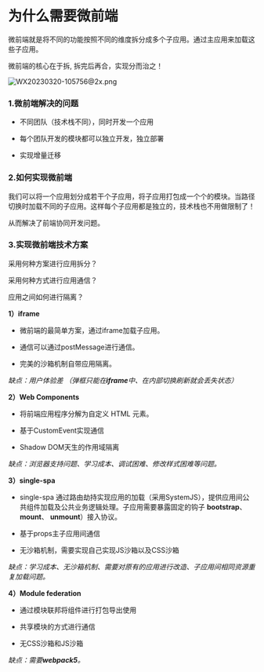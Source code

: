 # 为什么需要微前端

微前端就是将不同的功能按照不同的维度拆分成多个子应用。通过主应用来加载这些子应用。

微前端的核心在于拆, 拆完后再合，实现分而治之！

![WX20230320-105756@2x.png](https://p3-juejin.byteimg.com/tos-cn-i-k3u1fbpfcp/c2b0bb3b97a24f2ca9150313c3cc1e5b~tplv-k3u1fbpfcp-watermark.image?)


### 1.微前端解决的问题

* 不同团队（技术栈不同），同时开发一个应用

* 每个团队开发的模块都可以独立开发，独立部署

* 实现增量迁移

### 2.如何实现微前端

我们可以将一个应用划分成若干个子应用，将子应用打包成一个个的模块。当路径切换时加载不同的子应用。这样每个子应用都是独立的，技术栈也不用做限制了！

从而解决了前端协同开发问题。

### 3.实现微前端技术方案

采用何种方案进行应用拆分？

采用何种方式进行应用通信？

应用之间如何进行隔离？

**1）iframe**

* 微前端的最简单方案，通过iframe加载子应用。

* 通信可以通过postMessage进行通信。

* 完美的沙箱机制自带应用隔离。

*缺点：用户体验差 （弹框只能在**iframe**中、在内部切换刷新就会丢失状态）*

**2）Web Components**

* 将前端应用程序分解为自定义 HTML 元素。

* 基于CustomEvent实现通信

* Shadow DOM天生的作用域隔离

*缺点：浏览器支持问题、学习成本、调试困难、修改样式困难等问题。*

**3）single-spa**

* single-spa 通过路由劫持实现应用的加载（采用SystemJS），提供应用间公共组件加载及公共业务逻辑处理。子应用需要暴露固定的钩子 **bootstrap**、**mount**、 **unmount**）接入协议。

* 基于props主子应用间通信

* 无沙箱机制，需要实现自己实现JS沙箱以及CSS沙箱

*缺点：学习成本、无沙箱机制、需要对原有的应用进行改造、子应用间相同资源重复加载问题。*

**4）Module federation**

* 通过模块联邦将组件进行打包导出使用

* 共享模块的方式进行通信

* 无CSS沙箱和JS沙箱

*缺点：需要**webpack5**。*
